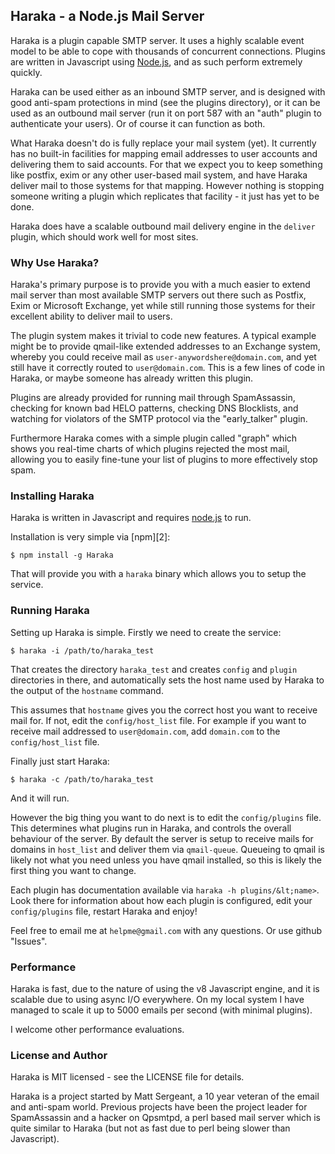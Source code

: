 Haraka - a Node.js Mail Server
------------------------------

Haraka is a plugin capable SMTP server. It uses a highly scalable event
model to be able to cope with thousands of concurrent connections. Plugins
are written in Javascript using [Node.js][1], and as such perform extremely
quickly.

Haraka can be used either as an inbound SMTP server, and is designed with
good anti-spam protections in mind (see the plugins directory), or it can
be used as an outbound mail server (run it on port 587 with an "auth" plugin
to authenticate your users). Or of course it can function as both.

What Haraka doesn't do is fully replace your mail system (yet). It currently
has no built-in facilities for mapping email addresses to user accounts and
delivering them to said accounts. For that we expect you to keep something
like postfix, exim or any other user-based mail system, and have Haraka
deliver mail to those systems for that mapping. However nothing is stopping
someone writing a plugin which replicates that facility - it just has yet to
be done.

Haraka does have a scalable outbound mail delivery engine in the `deliver`
plugin, which should work well for most sites.

### Why Use Haraka?

Haraka's primary purpose is to provide you with a much easier to extend
mail server than most available SMTP servers out there such as Postfix,
Exim or Microsoft Exchange, yet while still running those systems for their
excellent ability to deliver mail to users.

The plugin system makes it trivial to code new features. A typical example
might be to provide qmail-like extended addresses to an Exchange system,
whereby you could receive mail as `user-anywordshere@domain.com`, and yet
still have it correctly routed to `user@domain.com`. This is a few lines of
code in Haraka, or maybe someone has already written this plugin.

Plugins are already provided for running mail through SpamAssassin, checking
for known bad HELO patterns, checking DNS Blocklists, and watching for
violators of the SMTP protocol via the "early_talker" plugin.

Furthermore Haraka comes with a simple plugin called "graph" which shows you
real-time charts of which plugins rejected the most mail, allowing you to
easily fine-tune your list of plugins to more effectively stop spam.

### Installing Haraka

Haraka is written in Javascript and requires [node.js][1] to run.

Installation is very simple via [npm][2]:

    $ npm install -g Haraka

That will provide you with a `haraka` binary which allows you to setup the
service.

### Running Haraka

Setting up Haraka is simple. Firstly we need to create the service:

    $ haraka -i /path/to/haraka_test

That creates the directory `haraka_test` and creates `config` and `plugin`
directories in there, and automatically sets the host name used by Haraka
to the output of the `hostname` command.

This assumes that `hostname` gives you the correct host you want to receive
mail for. If not, edit the `config/host_list` file. For example if you want
to receive mail addressed to `user@domain.com`, add `domain.com` to the
`config/host_list` file.

Finally just start Haraka:

    $ haraka -c /path/to/haraka_test

And it will run.

However the big thing you want to do next is to edit the `config/plugins`
file. This determines what plugins run in Haraka, and controls the overall
behaviour of the server. By default the server is setup to receive mails for
domains in `host_list` and deliver them via `qmail-queue`. Queueing to
qmail is likely not what you need unless you have qmail installed, so this is
likely the first thing you want to change.

Each plugin has documentation available via `haraka -h plugins/&lt;name>`.
Look there for information about how each plugin is configured, edit your
`config/plugins` file, restart Haraka and enjoy!

Feel free to email me at `helpme@gmail.com` with any questions. Or use github
"Issues".

### Performance

Haraka is fast, due to the nature of using the v8 Javascript engine, and
it is scalable due to using async I/O everywhere. On my local system I have
managed to scale it up to 5000 emails per second (with minimal plugins).

I welcome other performance evaluations.

### License and Author

Haraka is MIT licensed - see the LICENSE file for details.

Haraka is a project started by Matt Sergeant, a 10 year veteran of the email
and anti-spam world. Previous projects have been the project leader for
SpamAssassin and a hacker on Qpsmtpd, a perl based mail server which is 
quite similar to Haraka (but not as fast due to perl being slower than
Javascript).

[1]: http://nodejs.org/
